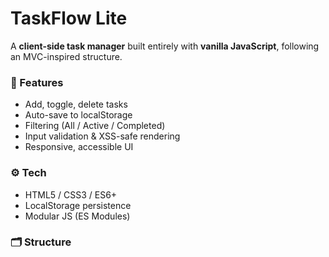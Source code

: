 # TaskFlow Lite

A **client-side task manager** built entirely with **vanilla JavaScript**, following an MVC-inspired structure.

### 🧱 Features
- Add, toggle, delete tasks
- Auto-save to localStorage
- Filtering (All / Active / Completed)
- Input validation & XSS-safe rendering
- Responsive, accessible UI

### ⚙️ Tech
- HTML5 / CSS3 / ES6+
- LocalStorage persistence
- Modular JS (ES Modules)

### 🗂 Structure
